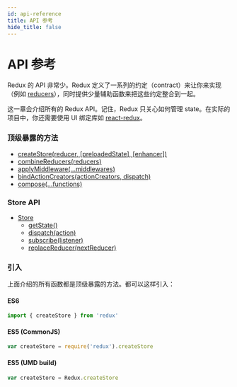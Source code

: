 ```yaml
---
id: api-reference
title: API 参考
hide_title: false
---
```


# API 参考

Redux 的 API 非常少。Redux 定义了一系列的约定（contract）来让你来实现（例如 [reducers](../understanding/thinking-in-redux/Glossary.md#reducer)），同时提供少量辅助函数来把这些约定整合到一起。

这一章会介绍所有的 Redux API。记住，Redux 只关心如何管理 state。在实际的项目中，你还需要使用 UI 绑定库如 [react-redux](https://github.com/gaearon/react-redux)。

### 顶级暴露的方法

- [createStore(reducer, [preloadedState], [enhancer])](createStore.md)
- [combineReducers(reducers)](combineReducers.md)
- [applyMiddleware(...middlewares)](applyMiddleware.md)
- [bindActionCreators(actionCreators, dispatch)](bindActionCreators.md)
- [compose(...functions)](compose.md)

### Store API

- [Store](Store.md)
  - [getState()](Store.md#getState)
  - [dispatch(action)](Store.md#dispatchaction)
  - [subscribe(listener)](Store.md#subscribelistener)
  - [replaceReducer(nextReducer)](Store.md#replacereducernextreducer)

### 引入

上面介绍的所有函数都是顶级暴露的方法。都可以这样引入：

#### ES6

```js
import { createStore } from 'redux'
```

#### ES5 (CommonJS)

```js
var createStore = require('redux').createStore
```

#### ES5 (UMD build)

```js
var createStore = Redux.createStore
```
